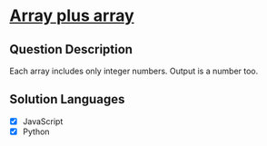# [Array plus array](https://www.codewars.com/kata/5a2be17aee1aaefe2a000151)

## Question Description

Each array includes only integer numbers. Output is a number too.

## Solution Languages

- [x] JavaScript
- [x] Python
